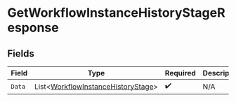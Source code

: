 # GetWorkflowInstanceHistoryStageResponse


## Fields

| Field                                                                                         | Type                                                                                          | Required                                                                                      | Description                                                                                   |
| --------------------------------------------------------------------------------------------- | --------------------------------------------------------------------------------------------- | --------------------------------------------------------------------------------------------- | --------------------------------------------------------------------------------------------- |
| `Data`                                                                                        | List<[WorkflowInstanceHistoryStage](../../Models/Components/WorkflowInstanceHistoryStage.md)> | :heavy_check_mark:                                                                            | N/A                                                                                           |